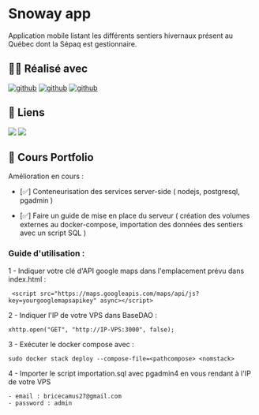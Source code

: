 
# Snoway app

Application mobile listant les  différents sentiers hivernaux présent au Québec dont la Sépaq est gestionnaire.

## 👨‍💻 Réalisé avec
[![github](https://img.shields.io/badge/brice_camus-000?style=for-the-badge&logo=github&logoColor=white)](https://github.com/Voxys)
[![github](https://img.shields.io/badge/samuel_d'astous-000?style=for-the-badge&logo=github&logoColor=white)](https://github.com/Poyut/)
[![github](https://img.shields.io/badge/Maxence_schroeder-000?style=for-the-badge&logo=github&logoColor=white)](https://github.com/Maxence-schroeder01)

## 🔗 Liens
[![](https://img.shields.io/badge/Jeu_de_donnees-EBEBEB?style=for-the-badge&logo=databricks&logoColor=white)](https://www.donneesquebec.ca/recherche/dataset/sentiers-hivernaux/resource/540ad36a-1303-4b1a-b554-64c97d31ed7a)
[![](https://img.shields.io/badge/Figma-39ADFC?style=for-the-badge&logo=figma&logoColor=white)](https://www.figma.com/file/kbTB6I61wlw1H9jSvUQUoL/Projet-Mobile)

## 🔖 Cours Portfolio

Amélioration en cours :

- [✅] Conteneurisation des services server-side ( nodejs, postgresql, pgadmin )

- [✅] Faire un guide de mise en place du serveur ( création des volumes externes au docker-compose, importation des données des sentiers avec un script SQL )

### Guide d'utilisation :
  1 - Indiquer votre clé d'API google maps dans l'emplacement prévu dans index.html : 
 ```
  <script src="https://maps.googleapis.com/maps/api/js?key=yourgooglemapsapikey" async></script>
 ```
 
  2 - Indiquer l'IP de votre VPS dans BaseDAO :
  ```
  xhttp.open("GET", "http://IP-VPS:3000", false);
  ```
  
  
  3 - Exécuter le docker compose avec :
  ```
  sudo docker stack deploy --compose-file=<pathcompose> <nomstack>
  ```
  
  4 - Importer le script importation.sql avec pgadmin4 en vous rendant à l'IP de votre VPS
  ```
  - email : bricecamus27@gmail.com 
  - password : admin
  ```  
